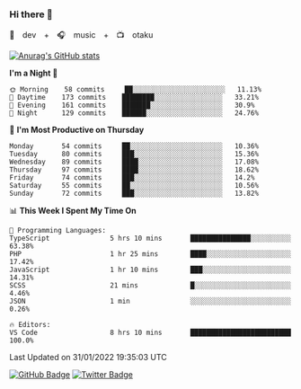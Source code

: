 ### Hi there 👋

🚀　dev　+　🎧　music　+　📺　otaku


[![Anurag's GitHub stats](https://github-readme-stats.vercel.app/api?username=koheitasaka&count_private=true&show_icons=true&theme=monokai)](https://github.com/koheitasaka/github-readme-stats)

<!--START_SECTION:waka-->
**I'm a Night 🦉** 

```text
🌞 Morning    58 commits     ██░░░░░░░░░░░░░░░░░░░░░░░   11.13% 
🌆 Daytime    173 commits    ████████░░░░░░░░░░░░░░░░░   33.21% 
🌃 Evening    161 commits    ███████░░░░░░░░░░░░░░░░░░   30.9% 
🌙 Night      129 commits    ██████░░░░░░░░░░░░░░░░░░░   24.76%

```
📅 **I'm Most Productive on Thursday** 

```text
Monday       54 commits     ██░░░░░░░░░░░░░░░░░░░░░░░   10.36% 
Tuesday      80 commits     ███░░░░░░░░░░░░░░░░░░░░░░   15.36% 
Wednesday    89 commits     ████░░░░░░░░░░░░░░░░░░░░░   17.08% 
Thursday     97 commits     ████░░░░░░░░░░░░░░░░░░░░░   18.62% 
Friday       74 commits     ███░░░░░░░░░░░░░░░░░░░░░░   14.2% 
Saturday     55 commits     ██░░░░░░░░░░░░░░░░░░░░░░░   10.56% 
Sunday       72 commits     ███░░░░░░░░░░░░░░░░░░░░░░   13.82%

```


📊 **This Week I Spent My Time On** 

```text
💬 Programming Languages: 
TypeScript               5 hrs 10 mins       ███████████████░░░░░░░░░░   63.38% 
PHP                      1 hr 25 mins        ████░░░░░░░░░░░░░░░░░░░░░   17.42% 
JavaScript               1 hr 10 mins        ███░░░░░░░░░░░░░░░░░░░░░░   14.31% 
SCSS                     21 mins             █░░░░░░░░░░░░░░░░░░░░░░░░   4.46% 
JSON                     1 min               ░░░░░░░░░░░░░░░░░░░░░░░░░   0.26%

🔥 Editors: 
VS Code                  8 hrs 10 mins       █████████████████████████   100.0%

```


 Last Updated on 31/01/2022 19:35:03 UTC
<!--END_SECTION:waka-->

[![GitHub Badge](https://img.shields.io/badge/GitHub-100000?style=for-the-badge&logo=github&logoColor=white)](https://github.com/koheitasaka)
[![Twitter Badge](https://img.shields.io/badge/Twitter-1DA1F2?style=for-the-badge&logo=twitter&logoColor=white)](https://twitter.com/sleep_asleep_)
